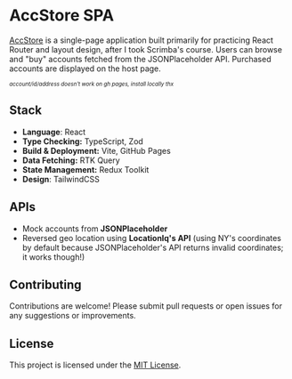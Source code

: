 # AccStore SPA

[AccStore](https://vempr.github.io/rrd-account-app/) is a single-page application built primarily for practicing React Router and layout design, after I took Scrimba's course. Users can browse and "buy" accounts fetched from the JSONPlaceholder API. Purchased accounts are displayed on the host page.

<sub><sup>*account/id/address doesn't work on gh pages, install locally thx*</sup></sub>

## Stack
- **Language**: React
- **Type Checking:** TypeScript, Zod
- **Build & Deployment:** Vite, GitHub Pages
- **Data Fetching:** RTK Query
- **State Management:** Redux Toolkit
- **Design**: TailwindCSS

## APIs
- Mock accounts from **JSONPlaceholder**
- Reversed geo location using **LocationIq's API** (using NY's coordinates by default because JSONPlaceholder's API returns invalid coordinates; it works though!)

## Contributing
Contributions are welcome! Please submit pull requests or open issues for any suggestions or improvements.

## License
This project is licensed under the [MIT License](https://opensource.org/license/mit).

